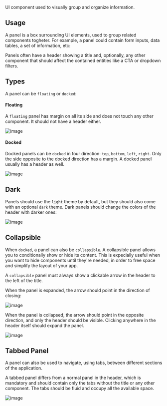 UI component used to visually group and organize information.

## Usage
A panel is a box surrounding UI elements, used to group related components togheter. For example, a panel could contain form inputs, data tables, a set of information, etc:

Panels often have a header showing a title and, optionally, any other component that should affect the contained entities like a CTA or dropdown filters.

## Types
A panel can be `floating` or `docked`:

#### Floating
A `floating` panel has margin on all its side and does not touch any other component. It should not have a header either.

![image](https://user-images.githubusercontent.com/925635/37534497-48b4ed58-2945-11e8-9fde-90a1b07883a0.png)

#### Docked
Docked panels can be `docked` in four direction: `top`, `bottom`, `left`, `right`. Only the side opposite to the docked direction has a margin. A docked panel usually has a header as well.

![image](https://user-images.githubusercontent.com/4029499/38411881-5d26459a-3988-11e8-93c1-f7f3db88d8f8.png)

## Dark
Panels should use the `light` theme by default, but they should also come with an optional `dark` theme.
Dark panels should change the colors of the header with darker ones:

![image](https://user-images.githubusercontent.com/4029499/38411600-b8d9d326-3987-11e8-8f6e-1c1cb70e47f1.png)

## Collapsible
When `docked`, a panel can also be `collapsible`. A collapsible panel allows you to conditionally show or hide its content. This is expecially useful when you want to hide components until they're needed, in order to free space and simplify the layout of your app.

A `collapsible` panel must always show a clickable arrow in the header to the left of the title.

When the panel is expanded, the arrow should point in the direction of closing:

![image](https://user-images.githubusercontent.com/4029499/38411746-0c600bc8-3988-11e8-8ce4-6ca128f93748.png)

When the panel is collapsed, the arrow should point in the opposite direction, and only the header should be visible. Clicking anywhere in the header itself should expand the panel.

![image](https://user-images.githubusercontent.com/4029499/38411769-1f245fb6-3988-11e8-911b-2f39bf525b77.png)

## Tabbed Panel
A panel can also be used to navigate, using tabs, between different sections of the application.

A tabbed panel differs from a normal panel in the header, which is mandatory and should contain only the tabs without the title or any other component. The tabs should be fluid and occupy all the available space.

![image](https://user-images.githubusercontent.com/4029499/38411308-14f8be7a-3987-11e8-8f66-84cbca4a53b3.png)
